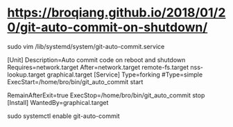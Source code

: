 

# https://broqiang.github.io/2018/01/20/git-auto-commit-on-shutdown/

sudo vim /lib/systemd/system/git-auto-commit.service

[Unit]
Description=Auto commit code on reboot and shutdown
Requires=network.target
After=network.target remote-fs.target nss-lookup.target graphical.target
[Service]
Type=forking
#Type=simple
ExecStart=/home/bro/bin/git_auto_commit start

RemainAfterExit=true ExecStop=/home/bro/bin/git_auto_commit stop
[Install]
WantedBy=graphical.target

sudo systemctl enable git-auto-commit
